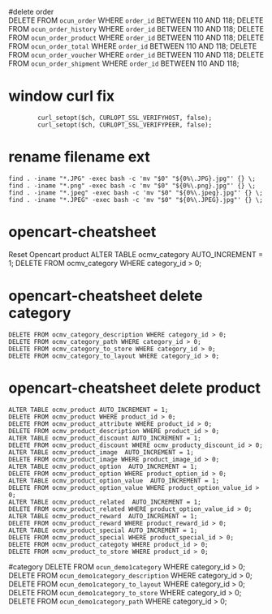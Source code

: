 #delete order 	
	DELETE FROM `ocun_order` WHERE `order_id` BETWEEN 110 AND 118;
	DELETE FROM `ocun_order_history` WHERE `order_id` BETWEEN 110 AND 118;
	DELETE FROM `ocun_order_product` WHERE `order_id` BETWEEN 110 AND 118;
	DELETE FROM `ocun_order_total` WHERE `order_id` BETWEEN 110 AND 118;
	DELETE FROM `ocun_order_voucher` WHERE `order_id` BETWEEN 110 AND 118;
	DELETE FROM `ocun_order_shipment` WHERE `order_id` BETWEEN 110 AND 118;
# window curl fix

			curl_setopt($ch, CURLOPT_SSL_VERIFYHOST, false);
			curl_setopt($ch, CURLOPT_SSL_VERIFYPEER, false);

# rename filename ext

	find . -iname "*.JPG" -exec bash -c 'mv "$0" "${0%\.JPG}.jpg"' {} \;
	find . -iname "*.png" -exec bash -c 'mv "$0" "${0%\.png}.jpg"' {} \;
	find . -iname "*.jpeg" -exec bash -c 'mv "$0" "${0%\.jpeg}.jpg"' {} \;
	find . -iname "*.JPEG" -exec bash -c 'mv "$0" "${0%\.JPEG}.jpg"' {} \;


# opencart-cheatsheet
Reset Opencart product 
      ALTER TABLE ocmv_category  AUTO_INCREMENT = 1;
      DELETE FROM ocmv_category WHERE category_id > 0;

# opencart-cheatsheet delete category
	DELETE FROM ocmv_category_description WHERE category_id > 0;
	DELETE FROM ocmv_category_path WHERE category_id > 0;
	DELETE FROM ocmv_category_to_store WHERE category_id > 0;
	DELETE FROM ocmv_category_to_layout WHERE category_id > 0;

# opencart-cheatsheet delete product
	ALTER TABLE ocmv_product AUTO_INCREMENT = 1;
	DELETE FROM ocmv_product WHERE product_id > 0;
	DELETE FROM ocmv_product_attribute WHERE product_id > 0;
	DELETE FROM ocmv_product_description WHERE product_id > 0;
	ALTER TABLE ocmv_product_discount AUTO_INCREMENT = 1;
	DELETE FROM ocmv_product_discount WHERE ocmv_producty_discount_id > 0;
	ALTER TABLE ocmv_product_image  AUTO_INCREMENT = 1;
	DELETE FROM ocmv_product_image WHERE product_image_id > 0;
	ALTER TABLE ocmv_product_option  AUTO_INCREMENT = 1;
	DELETE FROM ocmv_product_option WHERE product_option_id > 0;
	ALTER TABLE ocmv_product_option_value  AUTO_INCREMENT = 1;
	DELETE FROM ocmv_product_option_value WHERE product_option_value_id > 0;
	ALTER TABLE ocmv_product_related  AUTO_INCREMENT = 1;
	DELETE FROM ocmv_product_related WHERE product_option_value_id > 0;
	ALTER TABLE ocmv_product_reward  AUTO_INCREMENT = 1;
	DELETE FROM ocmv_product_reward WHERE product_reward_id > 0;
	ALTER TABLE ocmv_product_special AUTO_INCREMENT = 1;
	DELETE FROM ocmv_product_special WHERE product_special_id > 0;
	DELETE FROM ocmv_product_categoty WHERE product_id > 0;
	DELETE FROM ocmv_product_to_store WHERE product_id > 0;




#category
DELETE FROM `ocun_demo1category` WHERE category_id > 0;
DELETE FROM `ocun_demo1category_description` WHERE category_id > 0;
DELETE FROM `ocun_demo1category_to_layout` WHERE category_id > 0;
DELETE FROM `ocun_demo1category_to_store` WHERE category_id > 0;
DELETE FROM `ocun_demo1category_path` WHERE category_id > 0;

